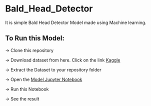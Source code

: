 # Bald_Head_Detector
It is simple Bald Head Detector Model made using Machine learning.

## To Run this Model:
-> Clone this repository

-> Download dataset from here. Click on the link [Kaggle](https://www.kaggle.com/datasets/ashishjangra27/bald-classification-200k-images-celeba)

-> Extract the Dataset to your repository folder

-> Open the [Model Jupyter Notebook](https://github.com/Jabhinay24/Bald_Head_Detector/blob/main/Model%20Notebook.ipynb)

-> Run this Notebook

-> See the result
